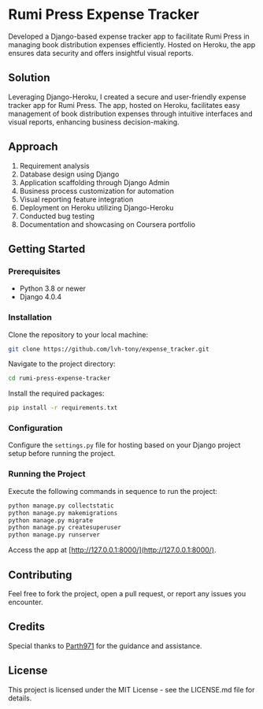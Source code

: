 # Rumi Press Expense Tracker

Developed a Django-based expense tracker app to facilitate Rumi Press in managing book distribution expenses efficiently. Hosted on Heroku, the app ensures data security and offers insightful visual reports.

## Solution

Leveraging Django-Heroku, I created a secure and user-friendly expense tracker app for Rumi Press. The app, hosted on Heroku, facilitates easy management of book distribution expenses through intuitive interfaces and visual reports, enhancing business decision-making.

## Approach

1. Requirement analysis
2. Database design using Django
3. Application scaffolding through Django Admin
4. Business process customization for automation
5. Visual reporting feature integration
6. Deployment on Heroku utilizing Django-Heroku
7. Conducted bug testing
8. Documentation and showcasing on Coursera portfolio

## Getting Started

### Prerequisites

- Python 3.8 or newer
- Django 4.0.4

### Installation

Clone the repository to your local machine:

```bash
git clone https://github.com/lvh-tony/expense_tracker.git
```

Navigate to the project directory:

```bash
cd rumi-press-expense-tracker
```

Install the required packages:

```bash
pip install -r requirements.txt
```

### Configuration

Configure the `settings.py` file for hosting based on your Django project setup before running the project.

### Running the Project

Execute the following commands in sequence to run the project:

```bash
python manage.py collectstatic
python manage.py makemigrations
python manage.py migrate
python manage.py createsuperuser
python manage.py runserver
```

Access the app at [http://127.0.0.1:8000/](http://127.0.0.1:8000/).

## Contributing

Feel free to fork the project, open a pull request, or report any issues you encounter.

## Credits

Special thanks to [Parth971](https://github.com/Parth971) for the guidance and assistance.

## License

This project is licensed under the MIT License - see the LICENSE.md file for details.

